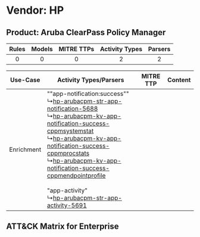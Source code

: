 Vendor: HP
==========
Product: Aruba ClearPass Policy Manager
---------------------------------------
| Rules | Models | MITRE TTPs | Activity Types | Parsers |
|:-----:|:------:|:----------:|:--------------:|:-------:|
|   0   |   0    |     0      |       2        |    2    |

|  Use-Case  | Activity Types/Parsers    | MITRE TTP | Content    |
|:----------:| ---- | --------- | ---- |
| Enrichment |  ""app-notification:success""<br> ↳[hp-arubacpm-str-app-notification-5688](Ps/pC_hparubacpmstrappnotification5688.md)<br> ↳[hp-arubacpm-kv-app-notification-success-cppmsystemstat](Ps/pC_hparubacpmkvappnotificationsuccesscppmsystemstat.md)<br> ↳[hp-arubacpm-kv-app-notification-success-cppmprocstats](Ps/pC_hparubacpmkvappnotificationsuccesscppmprocstats.md)<br> ↳[hp-arubacpm-kv-app-notification-success-cppmendpointprofile](Ps/pC_hparubacpmkvappnotificationsuccesscppmendpointprofile.md)<br><br> "app-activity"<br> ↳[hp-arubacpm-str-app-activity-5691](Ps/pC_hparubacpmstrappactivity5691.md)<br> |    | [](RM/r_m_hp_aruba_clearpass_policy_manager_Enrichment.md) |

ATT&CK Matrix for Enterprise
----------------------------
